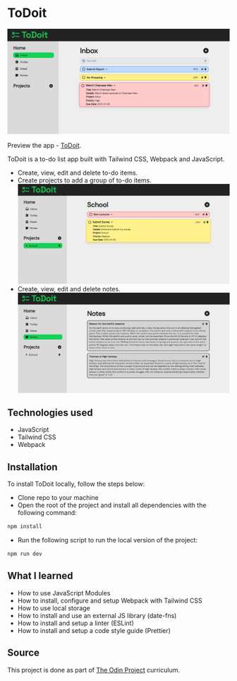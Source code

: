 # ToDoit

![ToDoit Inbox](src/img/todo-inbox.jpeg)  

Preview the app - [ToDoit](https://todoit-gzmn.netlify.app).  

ToDoit is a to-do list app built with Tailwind CSS, Webpack and JavaScript.

- Create, view, edit and delete to-do items.
- Create projects to add a group of to-do items.  
  ![ToDoit Projects](src/img/todo-project.jpeg)
- Create, view, edit and delete notes.  
  ![ToDoit Notes](src/img/todo-notes.jpeg)

## Technologies used

- JavaScript
- Tailwind CSS
- Webpack

## Installation

To install ToDoit locally, follow the steps below:

- Clone repo to your machine
- Open the root of the project and install all dependencies with the following command:

```bash
npm install
```

- Run the following script to run the local version of the project:

```bash
npm run dev
```

## What I learned

- How to use JavaScript Modules
- How to install, configure and setup Webpack with Tailwind CSS
- How to use local storage
- How to install and use an external JS library (date-fns)
- How to install and setup a linter (ESLint)
- How to install and setup a code style guide (Prettier)

## Source
This project is done as part of [The Odin Project](https://www.theodinproject.com) curriculum.
